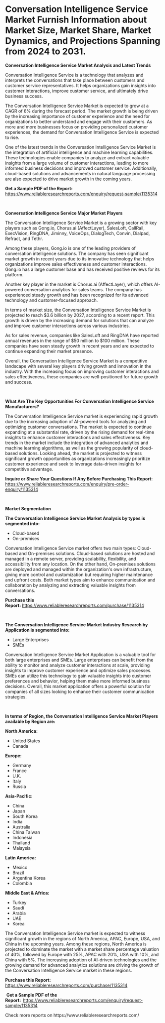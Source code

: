 <p><h1>Conversation Intelligence Service Market Furnish Information about Market Size, Market Share, Market Dynamics, and Projections Spanning from 2024 to 2031.</h1></p><p><strong>Conversation Intelligence Service Market Analysis and Latest Trends</strong></p>
<p><p>Conversation Intelligence Service is a technology that analyzes and interprets the conversations that take place between customers and customer service representatives. It helps organizations gain insights into customer interactions, improve customer service, and ultimately drive business success.</p><p>The Conversation Intelligence Service Market is expected to grow at a CAGR of 6% during the forecast period. The market growth is being driven by the increasing importance of customer experience and the need for organizations to better understand and engage with their customers. As more and more businesses focus on providing personalized customer experiences, the demand for Conversation Intelligence Service is expected to rise.</p><p>One of the latest trends in the Conversation Intelligence Service Market is the integration of artificial intelligence and machine learning capabilities. These technologies enable companies to analyze and extract valuable insights from a large volume of customer interactions, leading to more informed business decisions and improved customer service. Additionally, cloud-based solutions and advancements in natural language processing are also expected to drive market growth in the coming years.</p></p>
<p><strong>Get a Sample PDF of the Report:&nbsp;</strong> <a href="https://www.reliableresearchreports.com/enquiry/request-sample/1135314">https://www.reliableresearchreports.com/enquiry/request-sample/1135314</a></p>
<p>&nbsp;</p>
<p><strong>Conversation Intelligence Service Major Market Players</strong></p>
<p><p>The Conversation Intelligence Service Market is a growing sector with key players such as Gong.io, Chorus.ai (AffectLayer), SalesLoft, CallRail, ExecVision, RingDNA, Jiminny, VoiceOps, DialogTech, Convin, Dialpad, Refract, and Tethr.</p><p>Among these players, Gong.io is one of the leading providers of conversation intelligence solutions. The company has seen significant market growth in recent years due to its innovative technology that helps organizations improve sales effectiveness and customer interactions. Gong.io has a large customer base and has received positive reviews for its platform.</p><p>Another key player in the market is Chorus.ai (AffectLayer), which offers AI-powered conversation analytics for sales teams. The company has experienced steady growth and has been recognized for its advanced technology and customer-focused approach.</p><p>In terms of market size, the Conversation Intelligence Service Market is projected to reach $3.6 billion by 2027, according to a recent report. This growth is driven by the increasing demand for solutions that can analyze and improve customer interactions across various industries.</p><p>As for sales revenue, companies like SalesLoft and RingDNA have reported annual revenues in the range of $50 million to $100 million. These companies have seen steady growth in recent years and are expected to continue expanding their market presence.</p><p>Overall, the Conversation Intelligence Service Market is a competitive landscape with several key players driving growth and innovation in the industry. With the increasing focus on improving customer interactions and sales effectiveness, these companies are well-positioned for future growth and success.</p></p>
<p>&nbsp;</p>
<p><strong>What Are The Key Opportunities For Conversation Intelligence Service Manufacturers?</strong></p>
<p><p>The Conversation Intelligence Service market is experiencing rapid growth due to the increasing adoption of AI-powered tools for analyzing and optimizing customer conversations. The market is expected to continue expanding at a substantial rate, driven by the rising demand for real-time insights to enhance customer interactions and sales effectiveness. Key trends in the market include the integration of advanced analytics and machine learning algorithms, as well as the growing popularity of cloud-based solutions. Looking ahead, the market is projected to witness significant growth opportunities as organizations increasingly prioritize customer experience and seek to leverage data-driven insights for competitive advantage.</p></p>
<p><strong>Inquire or Share Your Questions If Any Before Purchasing This Report:</strong> <a href="https://www.reliableresearchreports.com/enquiry/pre-order-enquiry/1135314">https://www.reliableresearchreports.com/enquiry/pre-order-enquiry/1135314</a></p>
<p>&nbsp;</p>
<p><strong>Market Segmentation</strong></p>
<p><strong>The Conversation Intelligence Service Market Analysis by types is segmented into:</strong></p>
<p><ul><li>Cloud-based</li><li>On-premises</li></ul></p>
<p><p>Conversation Intelligence Service market offers two main types: Cloud-based and On-premises solutions. Cloud-based solutions are hosted and managed in a remote server, providing scalability, flexibility, and accessibility from any location. On the other hand, On-premises solutions are deployed and managed within the organization's own infrastructure, giving more control and customization but requiring higher maintenance and upfront costs. Both market types aim to enhance communication and collaboration by analyzing and extracting valuable insights from conversations.</p></p>
<p><strong>Purchase this Report:&nbsp;</strong><a href="https://www.reliableresearchreports.com/purchase/1135314">https://www.reliableresearchreports.com/purchase/1135314</a></p>
<p>&nbsp;</p>
<p><strong>The Conversation Intelligence Service Market Industry Research by Application is segmented into:</strong></p>
<p><ul><li>Large Enterprises</li><li>SMEs</li></ul></p>
<p><p>Conversation Intelligence Service Market Application is a valuable tool for both large enterprises and SMEs. Large enterprises can benefit from the ability to monitor and analyze customer interactions at scale, providing insights to improve customer experience and optimize sales processes. SMEs can utilize this technology to gain valuable insights into customer preferences and behavior, helping them make more informed business decisions. Overall, this market application offers a powerful solution for companies of all sizes looking to enhance their customer communication strategies.</p></p>
<p>&nbsp;</p>
<p><strong>In terms of Region, the Conversation Intelligence Service Market Players available by Region are:</strong></p>
<p>
    <p> <strong> North America: </strong>
        <ul>
            <li>United States</li>
            <li>Canada</li>
        </ul>
        </p> 
    <p> <strong> Europe: </strong>
        <ul>
            <li>Germany</li>
            <li>France</li>
            <li>U.K.</li>
            <li>Italy</li>
            <li>Russia</li>
        </ul>
        </p> 
    <p> <strong> Asia-Pacific: </strong>
        <ul>
            <li>China</li>
            <li>Japan</li>
            <li>South Korea</li>
            <li>India</li>
            <li>Australia</li>
            <li>China Taiwan</li>
            <li>Indonesia</li>
            <li>Thailand</li>
            <li>Malaysia</li>
        </ul>
        </p> 
    <p> <strong> Latin America: </strong>
        <ul>
            <li>Mexico</li>
            <li>Brazil</li>
            <li>Argentina Korea</li>
            <li>Colombia</li>
        </ul>
        </p> 
    <p> <strong> Middle East & Africa: </strong>
        <ul>
            <li>Turkey</li>
            <li>Saudi</li>
            <li>Arabia</li>
            <li>UAE</li>
            <li>Korea</li>
        </ul>
    </p>
    </p>
<p><p>The Conversation Intelligence Service market is expected to witness significant growth in the regions of North America, APAC, Europe, USA, and China in the upcoming years. Among these regions, North America is projected to dominate the market with a market share percentage valuation of 40%, followed by Europe with 25%, APAC with 20%, USA with 10%, and China with 5%. The increasing adoption of AI-driven technologies and the growing demand for advanced analytics solutions are driving the growth of the Conversation Intelligence Service market in these regions.</p></p>
<p><strong>Purchase this Report: </strong><a href="https://www.reliableresearchreports.com/purchase/1135314">https://www.reliableresearchreports.com/purchase/1135314</a></p>
<p>&nbsp;<strong>Get a Sample PDF of the Report:&nbsp;&nbsp;</strong><a href="https://www.reliableresearchreports.com/enquiry/request-sample/1135314">https://www.reliableresearchreports.com/enquiry/request-sample/1135314</a></p>
<p><strong></strong></p>
<p>Check more reports on https://www.reliableresearchreports.com/</p>